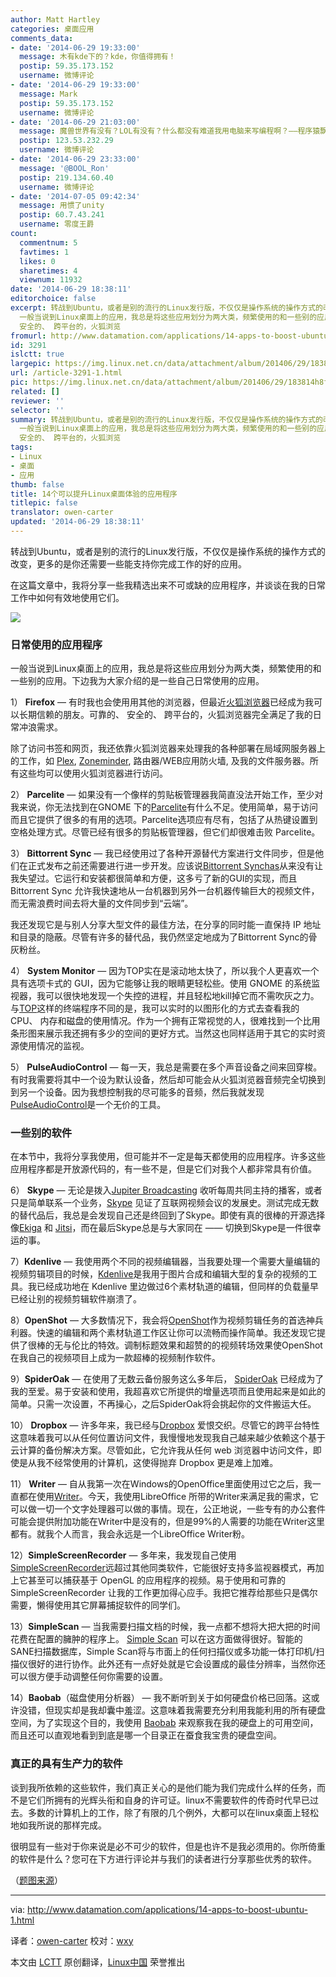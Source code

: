 ```yaml
---
author: Matt Hartley
categories: 桌面应用
comments_data:
- date: '2014-06-29 19:33:00'
  message: 木有kde下的？kde，你值得拥有！
  postip: 59.35.173.152
  username: 微博评论
- date: '2014-06-29 19:33:00'
  message: Mark
  postip: 59.35.173.152
  username: 微博评论
- date: '2014-06-29 21:03:00'
  message: 魔兽世界有没有？LOL有没有？什么都没有难道我用电脑来写编程啊？——程序猿飘过
  postip: 123.53.232.29
  username: 微博评论
- date: '2014-06-29 23:33:00'
  message: '@BOOL_Ron'
  postip: 219.134.60.40
  username: 微博评论
- date: '2014-07-05 09:42:34'
  message: 用惯了unity
  postip: 60.7.43.241
  username: 零度王爵
count:
  commentnum: 5
  favtimes: 1
  likes: 0
  sharetimes: 4
  viewnum: 11932
date: '2014-06-29 18:38:11'
editorchoice: false
excerpt: 转战到Ubuntu，或者是别的流行的Linux发行版，不仅仅是操作系统的操作方式的改变，更多的是你还需要一些能支持你完成工作的好的应用。 在这篇文章中，我将分享一些我精选出来不可或缺的应用程序，并谈谈在我的日常工作中如何有效地使用它们。  日常使用的应用程序
  一般当说到Linux桌面上的应用，我总是将这些应用划分为两大类，频繁使用的和一些别的应用。下边我为大家介绍的是一些自己日常使用的应用。 1） Firefox  有时我也会使用用其他的浏览器，但最近火狐浏览器已经成为我可以长期信赖的朋友。可靠的、
  安全的、 跨平台的，火狐浏览
fromurl: http://www.datamation.com/applications/14-apps-to-boost-ubuntu-1.html
id: 3291
islctt: true
largepic: https://img.linux.net.cn/data/attachment/album/201406/29/183814h8fnyy1d89a5fzyj.jpg
url: /article-3291-1.html
pic: https://img.linux.net.cn/data/attachment/album/201406/29/183814h8fnyy1d89a5fzyj.jpg.thumb.jpg
related: []
reviewer: ''
selector: ''
summary: 转战到Ubuntu，或者是别的流行的Linux发行版，不仅仅是操作系统的操作方式的改变，更多的是你还需要一些能支持你完成工作的好的应用。 在这篇文章中，我将分享一些我精选出来不可或缺的应用程序，并谈谈在我的日常工作中如何有效地使用它们。  日常使用的应用程序
  一般当说到Linux桌面上的应用，我总是将这些应用划分为两大类，频繁使用的和一些别的应用。下边我为大家介绍的是一些自己日常使用的应用。 1） Firefox  有时我也会使用用其他的浏览器，但最近火狐浏览器已经成为我可以长期信赖的朋友。可靠的、
  安全的、 跨平台的，火狐浏览
tags:
- Linux
- 桌面
- 应用
thumb: false
title: 14个可以提升Linux桌面体验的应用程序
titlepic: false
translator: owen-carter
updated: '2014-06-29 18:38:11'
---
```


转战到Ubuntu，或者是别的流行的Linux发行版，不仅仅是操作系统的操作方式的改变，更多的是你还需要一些能支持你完成工作的好的应用。


在这篇文章中，我将分享一些我精选出来不可或缺的应用程序，并谈谈在我的日常工作中如何有效地使用它们。


![](/data/attachment/album/201406/29/183814h8fnyy1d89a5fzyj.jpg)


### 日常使用的应用程序


一般当说到Linux桌面上的应用，我总是将这些应用划分为两大类，频繁使用的和一些别的应用。下边我为大家介绍的是一些自己日常使用的应用。


1） **Firefox** — 有时我也会使用用其他的浏览器，但最近[火狐浏览器](http://www.mozilla.org/en-US/firefox/new/)已经成为我可以长期信赖的朋友。可靠的、 安全的、 跨平台的，火狐浏览器完全满足了我的日常冲浪需求。


除了访问书签和网页，我还依靠火狐浏览器来处理我的各种部署在局域网服务器上的工作，如 [Plex](https://plex.tv/), [Zoneminder](http://www.zoneminder.com/), 路由器/WEB应用防火墙, 及我的文件服务器。所有这些均可以使用火狐浏览器进行访问。


2） **Parcelite** — 如果没有一个像样的剪贴板管理器我简直没法开始工作，至少对我来说，你无法找到在GNOME 下的[Parcelite](http://parcellite.sourceforge.net/)有什么不足。使用简单，易于访问而且它提供了很多的有用的选项。Parcelite选项应有尽有，包括了从热键设置到空格处理方式。尽管已经有很多的剪贴板管理器，但它们却很难击败 Parcelite。


3） **Bittorrent Sync** — 我已经使用过了各种开源替代方案进行文件同步，但是他们在正式发布之前还需要进行进一步开发。应该说[Bittorrent Synchas](http://www.bittorrent.com/sync)从来没有让我失望过。它运行和安装都很简单和方便，这多亏了新的GUI的实现，而且 Bittorrent Sync 允许我快速地从一台机器到另外一台机器传输巨大的视频文件，而无需浪费时间去将大量的文件同步到“云端”。


我还发现它是与别人分享大型文件的最佳方法，在分享的同时能一直保持 IP 地址和目录的隐蔽。尽管有许多的替代品，我仍然坚定地成为了Bittorrent Sync的骨灰粉丝。


4） **System Monitor** — 因为TOP实在是滚动地太快了，所以我个人更喜欢一个具有选项卡式的 GUI，因为它能够让我的眼睛更轻松些。使用 GNOME 的系统监视器，我可以很快地发现一个失控的进程，并且轻松地kill掉它而不需吹灰之力。与[TOP](http://linux.about.com/od/commands/l/blcmdl1_top.htm)这样的终端程序不同的是，我可以实时的以图形化的方式去查看我的 CPU、 内存和磁盘的使用情况。作为一个拥有正常视觉的人，很难找到一个比用条形图来展示我还拥有多少的空间的更好方式。当然这也同样适用于其它的实时资源使用情况的监视。


5） **PulseAudioControl** — 每一天，我总是需要在多个声音设备之间来回穿梭。有时我需要将其中一个设为默认设备，然后却可能会从火狐浏览器音频完全切换到到另一个设备。因为我想控制我的尽可能多的音频，然后我就发现 [PulseAudioControl](http://freedesktop.org/software/pulseaudio/pavucontrol/)是一个无价的工具。


### 一些别的软件


在本节中，我将分享我使用，但可能并不一定是每天都使用的应用程序。许多这些应用程序都是开放源代码的，有一些不是，但是它们对我个人都非常具有价值。


6） **Skype** — 无论是拨入[Jupiter Broadcasting](http://en.wikipedia.org/wiki/Jupiter_Broadcasting) 收听每周共同主持的播客，或者只是简单联系一个业务，[Skype](http://www.skype.com/en/download-skype/skype-for-linux/) 见证了互联网视频会议的发展史。测试完成无数的替代品后，我总是会发现自己还是终回到了Skype。即使有真的很棒的开源选择像[Ekiga](http://ekiga.org/) 和 [Jitsi](https://jitsi.org/)，而在最后Skype总是与大家同在 —— 切换到Skype是一件很幸运的事。


7）**Kdenlive** — 我使用两个不同的视频编辑器，当我要处理一个需要大量编辑的视频剪辑项目的时候，[Kdenlive](http://www.kdenlive.org/)是我用于图片合成和编辑大型的复杂的视频的工具。我已经成功地在 Kdenlive 里边做过6个素材轨道的编辑，但同样的负载量早已经让别的视频剪辑软件崩溃了。


8）**OpenShot** — 大多数情况下，我会将[OpenShot](http://www.openshot.org/)作为视频剪辑任务的首选神兵利器。快速的编辑和两个素材轨道工作区让你可以流畅而操作简单。我还发现它提供了很棒的无与伦比的特效。调制标题效果和超赞的的视频转场效果使OpenShot在我自己的视频项目上成为一款超棒的视频制作软件。


9）**SpiderOak** — 在使用了无数云备份服务这么多年后， [SpiderOak](https://spideroak.com/) 已经成为了我的至爱。易于安装和使用，我超喜欢它所提供的增量选项而且使用起来是如此的简单。只需一次设置，不再操心，之后SpiderOak将会挑起你的文件搬运大任。


10） **Dropbox** — 许多年来，我已经与[Dropbox](https://www.dropbox.com/) 爱恨交织。尽管它的跨平台特性这意味着我可以从任何位置访问文件，我慢慢地发现我自己越来越少依赖这个基于云计算的备份解决方案。尽管如此，它允许我从任何 web 浏览器中访问文件，即使是从我不经常使用的计算机，这使得抛弃 Dropbox 更是难上加难。


11） **Writer** — 自从我第一次在Windows的OpenOffice里面使用过它之后，我一直都在使用[Writer](http://www.libreoffice.org/discover/writer/)。今天，我使用LibreOffice 所带的Writer来满足我的需求，它可以做一切一个文字处理器可以做的事情。现在，公正地说，一些专有的办公套件可能会提供附加功能在Writer中是没有的，但是99%的人需要的功能在Writer这里都有。就我个人而言，我会永远是一个LibreOffice Writer粉。


12）**SimpleScreenRecorder** — 多年来，我发现自己使用 [SimpleScreenRecorder](http://www.maartenbaert.be/simplescreenrecorder/)远超过其他同类软件，它能很好支持多监视器模式，再加上它甚至可以捕获基于 OpenGL 的应用程序的视频。易于使用和可靠的 SimpleScreenRecorder 让我的工作更加得心应手。我把它推荐给那些只是偶尔需要，懒得使用其它屏幕捕捉软件的同学们。


13）**SimpleScan** — 当我需要扫描文档的时候，我一点都不想将大把大把的时间花费在配置的臃肿的程序上。 [Simple Scan](https://launchpad.net/simple-scan) 可以在这方面做得很好。智能的SANE扫描数据库，Simple Scan将与市面上的任何扫描仪或多功能一体打印机/扫描仪很好的进行协作。此外还有一点好处就是它会设置成的最佳分辨率，当然你还可以很方便手动调整任何你需要的设置。


14）**Baobab**（磁盘使用分析器） — 我不断听到关于如何硬盘价格已回落。这或许没错，但现实却是我却囊中羞涩。这意味着我需要充分利用我能利用的所有硬盘空间，为了实现这个目的，我使用 [Baobab](http://www.marzocca.net/linux/baobab/baobab-getting-started.html) 来观察我在我的硬盘上的可用空间，而且还可以直观地看到到底是哪一个目录正在蚕食我宝贵的硬盘空间。


### 真正的具有生产力的软件


谈到我所依赖的这些软件，我们真正关心的是他们能为我们完成什么样的任务，而不是它们所拥有的光辉头衔和自身的许可证。linux不需要软件的传奇时代早已过去。多数的计算机上的工作，除了有限的几个例外，大都可以在linux桌面上轻松地如我所说的那样完成。


很明显有一些对于你来说是必不可少的软件，但是也许不是我必须用的。你所倚重的软件是什么？您可在下方进行评论并与我们的读者进行分享那些优秀的软件。


（[题图来源](http://www.citizen-e.fr/)）




---


via: <http://www.datamation.com/applications/14-apps-to-boost-ubuntu-1.html>


译者：[owen-carter](https://github.com/owen-carter) 校对：[wxy](https://github.com/wxy)


本文由 [LCTT](https://github.com/LCTT/TranslateProject) 原创翻译，[Linux中国](http://linux.cn/) 荣誉推出
